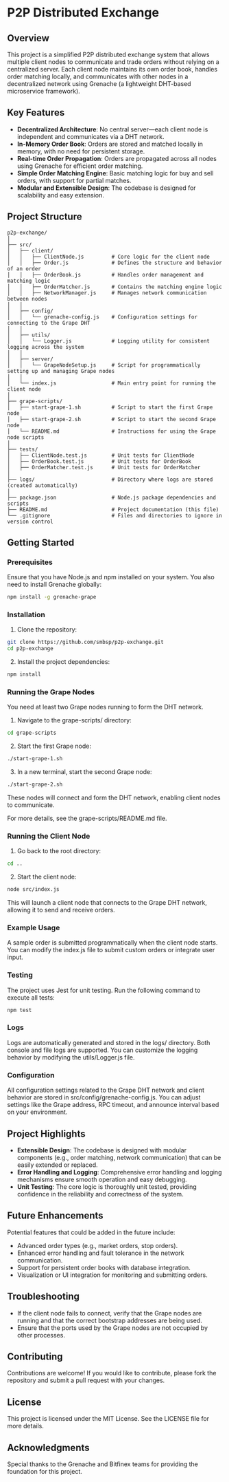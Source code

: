 # P2P Distributed Exchange

## Overview

This project is a simplified P2P distributed exchange system that allows multiple client nodes to communicate and trade orders without relying on a centralized server. Each client node maintains its own order book, handles order matching locally, and communicates with other nodes in a decentralized network using Grenache (a lightweight DHT-based microservice framework).

## Key Features

- **Decentralized Architecture**: No central server—each client node is independent and communicates via a DHT network.
- **In-Memory Order Book**: Orders are stored and matched locally in memory, with no need for persistent storage.
- **Real-time Order Propagation**: Orders are propagated across all nodes using Grenache for efficient order matching.
- **Simple Order Matching Engine**: Basic matching logic for buy and sell orders, with support for partial matches.
- **Modular and Extensible Design**: The codebase is designed for scalability and easy extension.

## Project Structure

```
p2p-exchange/
│
├── src/
│   ├── client/
│   │   ├── ClientNode.js         # Core logic for the client node
│   │   ├── Order.js              # Defines the structure and behavior of an order
│   │   ├── OrderBook.js          # Handles order management and matching logic
│   │   ├── OrderMatcher.js       # Contains the matching engine logic
│   │   ├── NetworkManager.js     # Manages network communication between nodes
│   │
│   ├── config/
│   │   └── grenache-config.js    # Configuration settings for connecting to the Grape DHT
│   │
│   ├── utils/
│   │   └── Logger.js             # Logging utility for consistent logging across the system
│   │
│   ├── server/
│   │   └── GrapeNodeSetup.js     # Script for programmatically setting up and managing Grape nodes
│   │
│   └── index.js                  # Main entry point for running the client node
│
├── grape-scripts/
│   ├── start-grape-1.sh          # Script to start the first Grape node
│   ├── start-grape-2.sh          # Script to start the second Grape node
│   └── README.md                 # Instructions for using the Grape node scripts
│
├── tests/
│   ├── ClientNode.test.js        # Unit tests for ClientNode
│   ├── OrderBook.test.js         # Unit tests for OrderBook
│   ├── OrderMatcher.test.js      # Unit tests for OrderMatcher
│
├── logs/                         # Directory where logs are stored (created automatically)
│
├── package.json                  # Node.js package dependencies and scripts
├── README.md                     # Project documentation (this file)
└── .gitignore                    # Files and directories to ignore in version control
```

## Getting Started

### Prerequisites

Ensure that you have Node.js and npm installed on your system. You also need to install Grenache globally:

```bash
npm install -g grenache-grape
```

### Installation

1. Clone the repository:

```bash
git clone https://github.com/smbsp/p2p-exchange.git
cd p2p-exchange
```

2. Install the project dependencies:

```bash
npm install
```

### Running the Grape Nodes

You need at least two Grape nodes running to form the DHT network.

1. Navigate to the grape-scripts/ directory:

```bash
cd grape-scripts
```

2. Start the first Grape node:

```bash
./start-grape-1.sh
```

3. In a new terminal, start the second Grape node:

```bash
./start-grape-2.sh
```

These nodes will connect and form the DHT network, enabling client nodes to communicate.

For more details, see the grape-scripts/README.md file.

### Running the Client Node

1. Go back to the root directory:

```bash
cd ..
```

2. Start the client node:

```bash
node src/index.js
```

This will launch a client node that connects to the Grape DHT network, allowing it to send and receive orders.

### Example Usage

A sample order is submitted programmatically when the client node starts. You can modify the index.js file to submit custom orders or integrate user input.

### Testing

The project uses Jest for unit testing. Run the following command to execute all tests:

```bash
npm test
```

### Logs

Logs are automatically generated and stored in the logs/ directory. Both console and file logs are supported. You can customize the logging behavior by modifying the utils/Logger.js file.

### Configuration

All configuration settings related to the Grape DHT network and client behavior are stored in src/config/grenache-config.js. You can adjust settings like the Grape address, RPC timeout, and announce interval based on your environment.

## Project Highlights

- **Extensible Design**: The codebase is designed with modular components (e.g., order matching, network communication) that can be easily extended or replaced.
- **Error Handling and Logging**: Comprehensive error handling and logging mechanisms ensure smooth operation and easy debugging.
- **Unit Testing**: The core logic is thoroughly unit tested, providing confidence in the reliability and correctness of the system.

## Future Enhancements

Potential features that could be added in the future include:

- Advanced order types (e.g., market orders, stop orders).
- Enhanced error handling and fault tolerance in the network communication.
- Support for persistent order books with database integration.
- Visualization or UI integration for monitoring and submitting orders.

## Troubleshooting

- If the client node fails to connect, verify that the Grape nodes are running and that the correct bootstrap addresses are being used.
- Ensure that the ports used by the Grape nodes are not occupied by other processes.

## Contributing

Contributions are welcome! If you would like to contribute, please fork the repository and submit a pull request with your changes.

## License

This project is licensed under the MIT License. See the LICENSE file for more details.

## Acknowledgments

Special thanks to the Grenache and Bitfinex teams for providing the foundation for this project.
